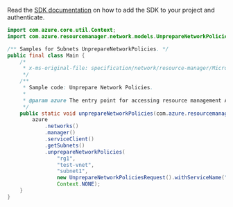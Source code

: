 Read the [SDK documentation](https://github.com/Azure/azure-sdk-for-java/blob/azure-resourcemanager_2.12.0/sdk/resourcemanager/azure-resourcemanager/README.md) on how to add the SDK to your project and authenticate.

```java
import com.azure.core.util.Context;
import com.azure.resourcemanager.network.models.UnprepareNetworkPoliciesRequest;

/** Samples for Subnets UnprepareNetworkPolicies. */
public final class Main {
    /*
     * x-ms-original-file: specification/network/resource-manager/Microsoft.Network/stable/2021-05-01/examples/SubnetUnprepareNetworkPolicies.json
     */
    /**
     * Sample code: Unprepare Network Policies.
     *
     * @param azure The entry point for accessing resource management APIs in Azure.
     */
    public static void unprepareNetworkPolicies(com.azure.resourcemanager.AzureResourceManager azure) {
        azure
            .networks()
            .manager()
            .serviceClient()
            .getSubnets()
            .unprepareNetworkPolicies(
                "rg1",
                "test-vnet",
                "subnet1",
                new UnprepareNetworkPoliciesRequest().withServiceName("Microsoft.Sql/managedInstances"),
                Context.NONE);
    }
}
```
